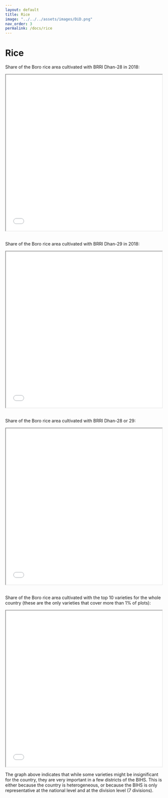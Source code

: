 ```yaml
---
layout: default
title: Rice
image: "../../../assets/images/DiD.png"
nav_order: 3
permalink: /docs/rice
---
```


# Rice


Share of the Boro rice area cultivated with BRRI Dhan-28 in 2018:
<iframe src="brri_28.html" height="500" width="500"> Rice </iframe>

<br>
<br>

Share of the Boro rice area cultivated with BRRI Dhan-29 in 2018:
<iframe src="brri_29.html" height="500" width="500"> Rice </iframe>

<br>
<br>

Share of the Boro rice area cultivated with BRRI Dhan-28 or 29:
<iframe src="either_28_29.html" height="500" width="500"> Rice </iframe>

<br>
<br>

Share of the Boro rice area cultivated with the top 10 varieties for the whole country (these are the only varieties that cover more than 1% of plots):
<iframe src="total_major.html" height="500" width="500"> Rice </iframe>

The graph above indicates that while some varieties might be insignificant for the country, they are very important in a few districts of the BIHS. This is either because the country is heterogeneous, or because the BIHS is only representative at the national level and at the division level (7 divisions).
